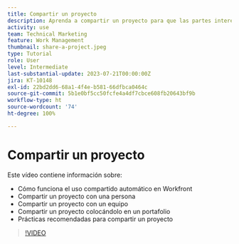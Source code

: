 ```yaml
---
title: Compartir un proyecto
description: Aprenda a compartir un proyecto para que las partes interesadas y otras interesadas en el proyecto puedan tener visibilidad del trabajo que se está realizando mediante [!DNL  Workfront].
activity: use
team: Technical Marketing
feature: Work Management
thumbnail: share-a-project.jpeg
type: Tutorial
role: User
level: Intermediate
last-substantial-update: 2023-07-21T00:00:00Z
jira: KT-10148
exl-id: 22bd2dd6-68a1-4f4e-b581-66dfbca0464c
source-git-commit: 5b1e0bf5cc50fcfe4a4df7cbce608fb20643bf9b
workflow-type: ht
source-wordcount: '74'
ht-degree: 100%

---
```


# Compartir un proyecto

Este vídeo contiene información sobre:

* Cómo funciona el uso compartido automático en Workfront
* Compartir un proyecto con una persona
* Compartir un proyecto con un equipo
* Compartir un proyecto colocándolo en un portafolio
* Prácticas recomendadas para compartir un proyecto

>[!VIDEO](https://video.tv.adobe.com/v/3418904/?quality=12&learn=on)
